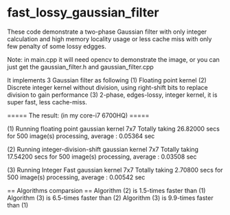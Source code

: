 # fast_lossy_gaussian_filter
These code demonstrate a two-phase Gaussian filter with only integer calculation and high memory locality usage or less cache miss with only few penalty of some lossy edgges.

Note: in main.cpp it will need opencv to demonstrate the image, or you can just get the gaussian_filter.h and gaussian_filter.cpp

It implements 3 Gaussian filter as following
(1) Floating point kernel 
(2) Discrete integer kernel without division, using right-shift bits to replace division to gain performance
(3) 2-phase, edges-lossy, integer kernel, it is super fast, less cache-miss.

===== The result: (in my core-i7 6700HQ) =====

(1) Running floating point gaussian kernel 7x7
 Totally taking 26.82000 secs for 500 image(s) processing, average : 0.05364 sec

(2) Running integer-division-shift gaussian kernel 7x7
 Totally taking 17.54200 secs for 500 image(s) processing, average : 0.03508 sec

(3) Running Integer Fast gaussian kernel 7x7
 Totally taking 2.70800 secs for 500 image(s) processing, average : 0.00542 sec

== Algorithms comparsion ==
Algorithm (2) is 1.5-times faster than (1)
Algorithm (3) is 6.5-times faster than (2)
Algorithm (3) is 9.9-times faster than (1)
